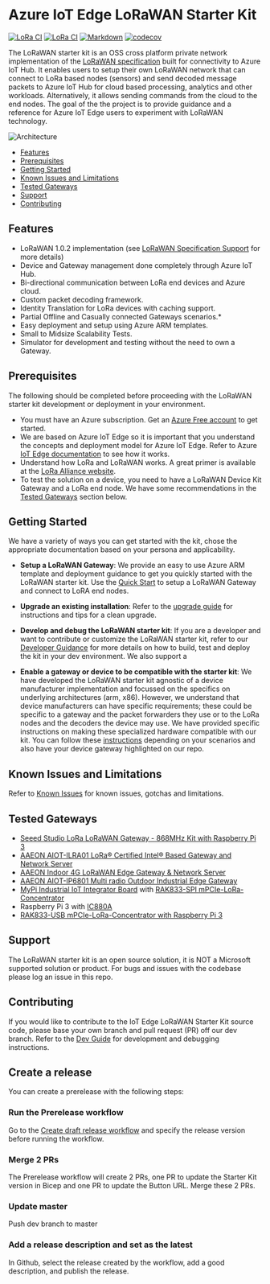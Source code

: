 # Azure IoT Edge LoRaWAN Starter Kit

[![LoRa CI](https://github.com/Azure/iotedge-lorawan-starterkit/actions/workflows/ci.yaml/badge.svg?branch=master)](https://github.com/Azure/iotedge-lorawan-starterkit/actions/workflows/ci.yaml)
[![LoRa CI](https://github.com/Azure/iotedge-lorawan-starterkit/actions/workflows/ci.yaml/badge.svg?branch=dev)](https://github.com/Azure/iotedge-lorawan-starterkit/actions/workflows/ci.yaml)
[![Markdown](https://github.com//Azure/iotedge-lorawan-starterkit/actions/workflows/md-linter.yaml/badge.svg?branch=dev)](https://github.com/Azure/iotedge-lorawan-starterkit/actions/workflows/md-linter.yaml)
[![codecov](https://codecov.io/gh/Azure/iotedge-lorawan-starterkit/branch/dev/graph/badge.svg)](https://codecov.io/gh/Azure/iotedge-lorawan-starterkit)

The LoRaWAN starter kit is an OSS cross platform private network implementation
of the [LoRaWAN specification](https://lora-alliance.org/resource_hub/lorawan-specification-v1-0-2/)
built for connectivity to Azure IoT Hub. It enables users to setup their own
LoRaWAN network that can connect to LoRa based nodes (sensors) and send decoded
message packets to Azure IoT Hub for cloud based processing, analytics and other
workloads. Alternatively, it allows sending commands from the cloud to the end
nodes. The goal of the the project is to provide guidance and a reference for
Azure IoT Edge users to experiment with LoRaWAN technology.

![Architecture](https://azure.github.io/iotedge-lorawan-starterkit/dev/images/EdgeArchitecture.png)

- [Features](#features)
- [Prerequisites](#prerequisites)
- [Getting Started](#getting-started)
- [Known Issues and Limitations](#known-issues-and-limitations)
- [Tested Gateways](#tested-gateways)
- [Support](#support)
- [Contributing](#contributing)

## Features

- LoRaWAN 1.0.2 implementation
(see [LoRaWAN Specification Support][specificationsupport]
for more details)
- Device and Gateway management done completely through Azure IoT Hub.
- Bi-directional communication between LoRa end devices and Azure cloud.
- Custom packet decoding framework.
- Identity Translation for LoRa devices with caching support.
- Partial Offline and Casually connected Gateways scenarios.*
- Easy deployment and setup using Azure ARM templates.
- Small to Midsize Scalability Tests.
- Simulator for development and testing without the need to own a Gateway.

## Prerequisites

The following should be completed before proceeding with the LoRaWAN starter kit
development or deployment in your environment.

- You must have an Azure subscription. Get an
[Azure Free account](https://azure.microsoft.com/en-us/offers/ms-azr-0044p/)
to get started.
- We are based on Azure IoT Edge so it is important that you understand the
concepts and deployment model for Azure IoT Edge. Refer to Azure
[IoT Edge documentation](https://docs.microsoft.com/en-us/azure/iot-edge/)
to see how it works.
- Understand how LoRa and LoRaWAN works. A great primer is available at the
[LoRa Alliance website](https://lora-alliance.org/resource_hub/what-is-lorawan/).
- To test the solution on a device, you need to have a LoRaWAN Device Kit
Gateway and a LoRa end node. We have some recommendations in the
[Tested Gateways](#tested-gateways) section below.

## Getting Started

We have a variety of ways you can  get started with the kit, chose the
appropriate documentation based on your persona and applicability.

- **Setup a LoRaWAN Gateway**: We provide an easy to use Azure ARM template and
deployment guidance to get you quickly started with the LoRaWAN starter kit.
Use the [Quick Start][quickstart] to setup a LoRaWAN Gateway and
connect to LoRA end nodes.
- **Upgrade an existing installation**:
Refer to the [upgrade guide][upgradeguide] for instructions and tips for a
clean upgrade.
- **Develop and debug the LoRaWAN starter kit**: If you are a developer and want
to contribute or customize the LoRaWAN starter kit, refer to our
[Developer Guidance][devguide] for more details on how to build, test
and deploy the kit in your dev environment. We also support a

- **Enable a gateway or device to be compatible with the starter kit**: We have
developed the LoRaWAN starter kit agnostic of a device manufacturer
implementation and focussed on the specifics on underlying architectures
(arm, x86). However, we understand that device manufacturers can have specific
requirements; these could be specific to a gateway and the packet forwarders
they use or to the LoRa nodes and the decoders the device may use. We have
provided specific instructions on making these specialized hardware compatible
with our kit. You can follow these [instructions][partnerinstructions] depending on
your scenarios and also have your device gateway highlighted on our repo.

## Known Issues and Limitations

Refer to [Known Issues][knownissues] for known issues, gotchas and
limitations.

## Tested Gateways

- [Seeed Studio LoRa LoRaWAN Gateway - 868MHz Kit with Raspberry Pi 3](https://www.seeedstudio.com/LoRa-LoRaWAN-Gateway-868MHz-Kit-with-Raspberry-Pi-3.html)
- [AAEON AIOT-ILRA01 LoRa® Certified Intel® Based Gateway and Network Server](https://www.aaeon.com/en/p/intel-lora-gateway-system-server)
- [AAEON Indoor 4G LoRaWAN Edge Gateway & Network Server](https://www.industrialgateways.eu/UPS-IoT-EDGE-LoRa)
- [AAEON AIOT-IP6801 Multi radio Outdoor Industrial Edge Gateway](https://www.aaeon.com/en/p/iot-gateway-systems-aiot-ip6801)
- [MyPi Industrial IoT Integrator Board](http://www.embeddedpi.com/integrator-board)
with [RAK833-SPI mPCIe-LoRa-Concentrator](http://www.embeddedpi.com/iocards)
- Raspberry Pi 3 with [IC880A](https://wireless-solutions.de/products/radiomodules/ic880a.html)
- [RAK833-USB mPCIe-LoRa-Concentrator with Raspberry Pi 3](https://github.com/Ellerbach/lora_gateway/tree/a31d80bf93006f33c2614205a6845b379d032c57)

## Support

The LoRaWAN starter kit is an open source solution, it is NOT a Microsoft
supported solution or product. For bugs and issues with the codebase please log
an issue in this repo.

## Contributing

If you would like to contribute to the IoT Edge LoRaWAN Starter Kit source code,
please base your own branch and pull request (PR) off our dev branch.
Refer to the [Dev Guide][devguide] for development and debugging instructions.

[quickstart]:           https://azure.github.io/iotedge-lorawan-starterkit/dev/quickstart/
[upgradeguide]:         https://azure.github.io/iotedge-lorawan-starterkit/dev/user-guide/upgrade/
[devguide]:             https://azure.github.io/iotedge-lorawan-starterkit/dev/user-guide/devguide/
[knownissues]:          https://azure.github.io/iotedge-lorawan-starterkit/dev/issues/
[partnerinstructions]:  https://azure.github.io/iotedge-lorawan-starterkit/dev/user-guide/partner/
[specificationsupport]: https://azure.github.io/iotedge-lorawan-starterkit/dev/#lorawan-specification-support

## Create a release

You can create a prerelease with the following steps:

### Run the Prerelease workflow

Go to the [Create draft release workflow](https://github.com/Azure/iotedge-lorawan-starterkit/actions/workflows/create_release.yaml) and specify the release version before running the workflow.

### Merge 2 PRs

The Prerelease workflow will create 2 PRs, one PR to update the Starter Kit version in Bicep and one PR to update the Button URL. Merge these 2 PRs.

### Update master

Push dev branch to master

### Add a release description and set as the latest

In Github, select the release created by the workflow, add a good description, and publish the release.
